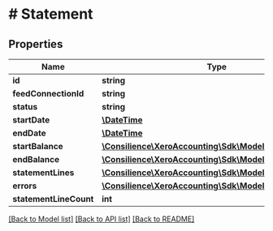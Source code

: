 # # Statement

## Properties

Name | Type | Description | Notes
------------ | ------------- | ------------- | -------------
**id** | **string** |  | 
**feedConnectionId** | **string** |  | [optional] 
**status** | **string** |  | [optional] 
**startDate** | [**\DateTime**](\DateTime.md) |  | [optional] 
**endDate** | [**\DateTime**](\DateTime.md) |  | [optional] 
**startBalance** | [**\Consilience\XeroAccounting\Sdk\Model\StartBalance**](StartBalance.md) |  | [optional] 
**endBalance** | [**\Consilience\XeroAccounting\Sdk\Model\EndBalance**](EndBalance.md) |  | [optional] 
**statementLines** | [**\Consilience\XeroAccounting\Sdk\Model\StatementLine[]**](StatementLine.md) |  | [optional] 
**errors** | [**\Consilience\XeroAccounting\Sdk\Model\Error[]**](Error.md) |  | [optional] 
**statementLineCount** | **int** |  | [optional] 

[[Back to Model list]](../../README.md#documentation-for-models) [[Back to API list]](../../README.md#documentation-for-api-endpoints) [[Back to README]](../../README.md)



